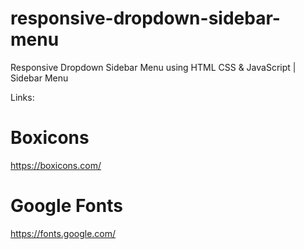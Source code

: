 # responsive-dropdown-sidebar-menu
Responsive Dropdown Sidebar Menu using HTML CSS &amp; JavaScript | Sidebar Menu

Links: 
# Boxicons
https://boxicons.com/

<link href='https://unpkg.com/boxicons@2.1.4/css/boxicons.min.css' rel='stylesheet'>

# Google Fonts
https://fonts.google.com/